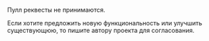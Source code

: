 Пулл реквесты не принимаются.

Если хотите предложить новую функциональность или улучшить существующюю, то пишите автору проекта для согласования.
